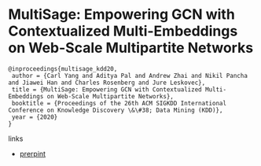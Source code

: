 # MultiSage: Empowering GCN with Contextualized Multi-Embeddings on Web-Scale Multipartite Networks


```
@inproceedings{multisage_kdd20,
 author = {Carl Yang and Aditya Pal and Andrew Zhai and Nikil Pancha and Jiawei Han and Charles Rosenberg and Jure Leskovec},
 title = {MultiSage: Empowering GCN with Contextualized Multi-Embeddings on Web-Scale Multipartite Networks},
 booktitle = {Proceedings of the 26th ACM SIGKDD International Conference on Knowledge Discovery \&\#38; Data Mining (KDD)},
 year = {2020}
}
```

links
- [prerpint](http://jiyang3.web.engr.illinois.edu/files/multisage.pdf)
